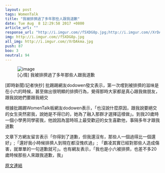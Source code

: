 ```yaml
---
layout: post
tags: WomenTalk
title: "我被排擠過了多年那些人跟我道歉"
date: Tue Aug  8 12:29:58 2017 +0800
article_url: ""
response_url: "http://i.imgur.com//f5XDG8p.jpg;http://i.imgur.com//XrDAkma.jpg"
img: http://i.imgur.com//f5XDG8p.jpg
all_img: http://i.imgur.com//XrDAkma.jpg
push: 87
boo: 3
neutral: 94
---
```


<figure>
<img src="http://i.imgur.com//f5XDG8p.jpg" alt="image">
<figcaption>
[心情] 我被排擠過了多年那些人跟我道歉
</figcaption>
</figure>



[即時新聞/記者快抄] 批踢踢網友dodowen發文表示，第一次嚐到被排擠的滋味是在小六的時候，甚至做出很明顯的排擠行為，覺得那時大家都是真心跟我做朋友，跟我說她們要跟我絕交

根據批踢踢WomenTalk板網友dodowen表示，「也沒說什麼原因，跟我說要絕交的女生突然密我，說她是不得已的，她為了融入那群才選擇這樣做」。到我20歲時一個小學男同學密我，他說因為當時班上最受歡迎的女生喜歡他，事隔多年才跟我道歉

文章下方網友留言表示「你得到了道歉，但我還沒有，那些人一個過得比一個還好」;「還好我小時候排擠人到現在都沒愧疚過」; 「霸凌其實已經對那些人造成傷害，就單單的一句道歉就可」。也有網友表示，「我也是小六被排擠，也差不多20歲時候那些人來跟我道歉，我」

<a href = "https://www.ptt.cc/bbs/WomenTalk/M.1502166601.A.155.html">原文連結</a>

